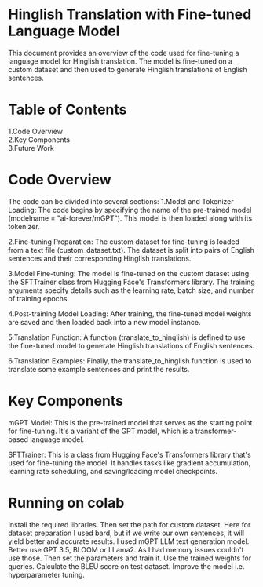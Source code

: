 # Hinglish Translation with Fine-tuned Language Model

This document provides an overview of the code used for fine-tuning a language model for Hinglish translation. The model is fine-tuned on a custom dataset and then used to generate Hinglish translations of English sentences.

# Table of Contents
1.Code Overview  
2.Key Components  
3.Future Work

# Code Overview
The code can be divided into several sections:
1.Model and Tokenizer Loading: The code begins by specifying the name of the pre-trained model (modelname = "ai-forever/mGPT"). This model is then loaded along with its tokenizer.

2.Fine-tuning Preparation: The custom dataset for fine-tuning is loaded from a text file (custom_dataset.txt). The dataset is split into pairs of English sentences and their corresponding Hinglish translations.

3.Model Fine-tuning: The model is fine-tuned on the custom dataset using the SFTTrainer class from Hugging Face's Transformers library. The training arguments specify details such as the learning rate, batch size, and number of training epochs.

4.Post-training Model Loading: After training, the fine-tuned model weights are saved and then loaded back into a new model instance.

5.Translation Function: A function (translate_to_hinglish) is defined to use the fine-tuned model to generate Hinglish translations of English sentences.

6.Translation Examples: Finally, the translate_to_hinglish function is used to translate some example sentences and print the results.

# Key Components
mGPT Model: This is the pre-trained model that serves as the starting point for fine-tuning. It's a variant of the GPT model, which is a transformer-based language model.

SFTTrainer: This is a class from Hugging Face's Transformers library that's used for fine-tuning the model. It handles tasks like gradient accumulation, learning rate scheduling, and saving/loading model checkpoints.

# Running on colab 
Install the required libraries. 
Then set the path for custom dataset. 
Here for dataset preparation I used bard, but if we write our own sentences, it will yield better and accurate results.
I used mGPT LLM text generation model. Better use GPT 3.5, BLOOM or LLama2. As I had memory issues couldn't use those.
Then set the parameters and train it.
Use the trained weights for queries.
Calculate the BLEU score on test dataset.
Improve the model i.e. hyperparameter tuning.

